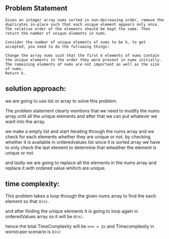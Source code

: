 ## Problem Statement

```
Given an integer array nums sorted in non-decreasing order, remove the duplicates in-place such that each unique element appears only once. The relative order of the elements should be kept the same. Then return the number of unique elements in nums.

Consider the number of unique elements of nums to be k, to get accepted, you need to do the following things:

Change the array nums such that the first k elements of nums contain the unique elements in the order they were present in nums initially. The remaining elements of nums are not important as well as the size of nums.
Return k.

```

## solution approach:

we are going to use list or array to solve this problem.

The problem statement clearly mentions that we need to modify the nums array until all the unique elements and after that we can put whatever we want into the array.

we make a empty list and start iterating through the nums array and we check for each elements whether they are unique or not. by checking whether it is available in orderedvalues list since it is sorted array we have to only check the last element to determine that wheather the element is unique or not.

and lastly we are going to replace all the elements in the nums array and replace it with ordered value whihch are unique.

## time complexity:

This problem takes a loop through the given nums array to find the each element so that `O(n)`.

and after finding the unique elements it is going to loop again in orderedValues array so it will be `O(n)`.

hence the total TimeComplexity will be `n+n = 2n` and Timecomplexity in worstcase scenario is `O(n)`
